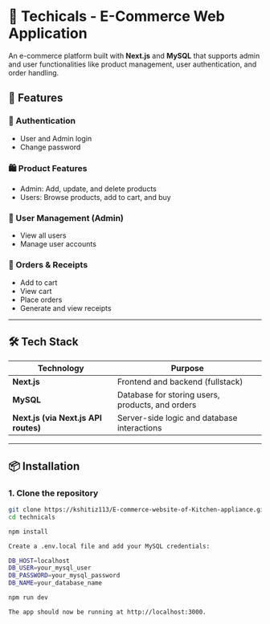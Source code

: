 # 🛒 Techicals - E-Commerce Web Application

An e-commerce platform built with **Next.js** and **MySQL** that supports admin and user functionalities like product management, user authentication, and order handling.

## 🚀 Features

### 🔐 Authentication
- User and Admin login
- Change password

### 🛍️ Product Features
- Admin: Add, update, and delete products
- Users: Browse products, add to cart, and buy

### 👥 User Management (Admin)
- View all users
- Manage user accounts

### 🧾 Orders & Receipts
- Add to cart
- View cart
- Place orders
- Generate and view receipts

---

## 🛠️ Tech Stack

| Technology | Purpose |
|------------|---------|
| **Next.js** | Frontend and backend (fullstack) |
| **MySQL** | Database for storing users, products, and orders |
| **Next.js (via Next.js API routes)** | Server-side logic and database interactions |

---

## 📦 Installation

### 1. Clone the repository
```bash
git clone https://kshitiz113/E-commerce-website-of-Kitchen-appliance.git
cd technicals

npm install

Create a .env.local file and add your MySQL credentials:

DB_HOST=localhost
DB_USER=your_mysql_user
DB_PASSWORD=your_mysql_password
DB_NAME=your_database_name

npm run dev

The app should now be running at http://localhost:3000.



 
 
